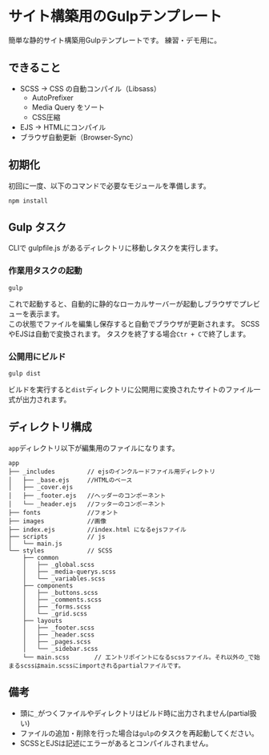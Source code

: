 # サイト構築用のGulpテンプレート
簡単な静的サイト構築用Gulpテンプレートです。
練習・デモ用に。

## できること
- SCSS -> CSS の自動コンパイル（Libsass）
  - AutoPrefixer
  - Media Query をソート
  - CSS圧縮
- EJS -> HTMLにコンパイル
- ブラウザ自動更新（Browser-Sync）

## 初期化
初回に一度、以下のコマンドで必要なモジュールを準備します。
```
npm install
```

## Gulp タスク
CLIで gulpfile.js があるディレクトリに移動しタスクを実行します。

### 作業用タスクの起動
```
gulp
```
これで起動すると、自動的に静的なローカルサーバーが起動しブラウザでプレビューを表示ます。  
この状態でファイルを編集し保存すると自動でブラウザが更新されます。
SCSSやEJSは自動で変換されます。
タスクを終了する場合`Ctr + C`で終了します。

### 公開用にビルド
```
gulp dist
```
ビルドを実行すると`dist`ディレクトリに公開用に変換されたサイトのファイル一式が出力されます。

## ディレクトリ構成
`app`ディレクトリ以下が編集用のファイルになります。

```
app
├── _includes         // ejsのインクルードファイル用ディレクトリ
│   ├── _base.ejs     //HTMLのベース
│   ├── _cover.ejs
│   ├── _footer.ejs   //ヘッダーのコンポーネント
│   └── _header.ejs   //フッターのコンポーネント
├── fonts             //フォント
├── images            //画像
├── index.ejs         //index.html になるejsファイル
├── scripts           // js
│   └── main.js
└── styles            // SCSS
    ├── common
    │   ├── _global.scss
    │   ├── _media-querys.scss
    │   └── _variables.scss
    ├── components
    │   ├── _buttons.scss
    │   ├── _comments.scss
    │   ├── _forms.scss
    │   └── _grid.scss
    ├── layouts
    │   ├── _footer.scss
    │   ├── _header.scss
    │   ├── _pages.scss
    │   └── _sidebar.scss
    └── main.scss       // エントリポイントになるscssファイル。それ以外の_で始まるscssはmain.scssにimportされるpartialファイルです。
```

## 備考
- 頭に`_`がつくファイルやディレクトリはビルド時に出力されません(partial扱い)
- ファイルの追加・削除を行った場合は`gulp`のタスクを再起動してください。
- SCSSとEJSは記述にエラーがあるとコンパイルされません。
